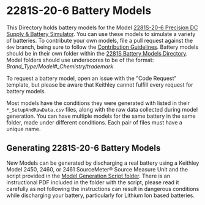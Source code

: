 # 2281S-20-6 Battery Models

This Directory holds battery models for the Model [2281S-20-6 Precision DC Supply & Battery Simulator](https://www.tek.com/tektronix-and-keithley-dc-power-supplies/2281s).  You can use these models to simulate a variety of batteries. To contribute your own models, file a pull request against the `dev` branch, being sure to follow the [Contribution Guidelines](../../../README.md#contributing). Battery models should be in their own folder within the [2281S Battery Models Directory](./2281S_Battery_Models/). Model folders should use underscores to be of the format: *Brand\_Type/Model#\_Chemistry/trademark*

To request a battery model, open an issue with the "Code Request" template, but please be aware that Keithley cannot fulfill every request for battery models.

Most models have the conditions they were generated with listed in their `*_SetupAndRawData.csv` files, along with the raw data collected during model generation. You can have multiple models for the same battery in the same folder, made under different conditions. Each pair of files must have a unique name.

## Generating 2281S-20-6 Battery Models

New Models can be generated by discharging a real battery using a Keithley Model 2450, 2460, or 2461 SourceMeter&reg; Source Measure Unit and the script provided in the [Model Generation Script folder](./Model_Generation_Script).  There is an instructional PDF included in the folder with the script, please read it carefully as not following the instructions can result in dangerous conditions while discharging your battery, particularly for Lithium Ion based batteries.